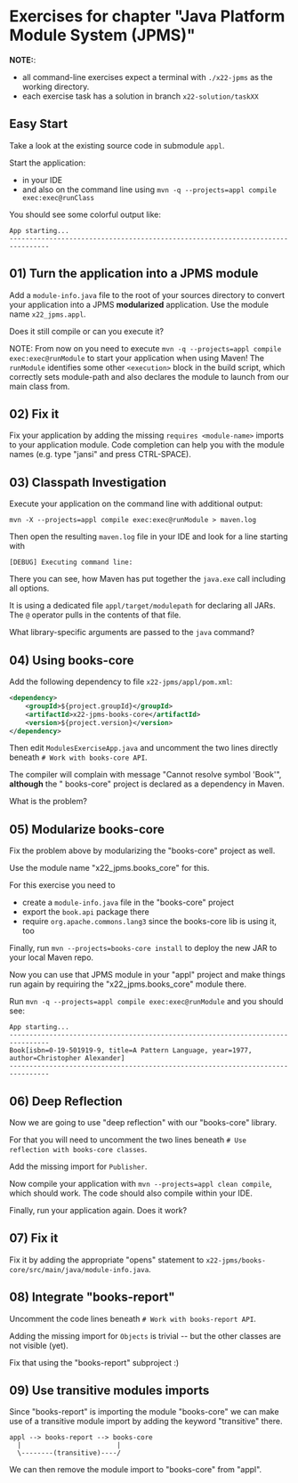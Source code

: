 # Exercises for chapter "Java Platform Module System (JPMS)"

**NOTE:**:

* all command-line exercises expect a terminal with `./x22-jpms` as the working directory.
* each exercise task has a solution in branch `x22-solution/taskXX`

## Easy Start

Take a look at the existing source code in submodule `appl`.

Start the application:

* in your IDE
* and also on the command line using `mvn -q --projects=appl compile exec:exec@runClass`

You should see some colorful output like:

````
App starting...
--------------------------------------------------------------------------------
````

## 01) Turn the application into a JPMS module

Add a `module-info.java` file to the root of your sources directory to convert your application into
a JPMS **modularized** application. Use the module name `x22_jpms.appl`.

Does it still compile or can you execute it?

NOTE: From now on you need to execute `mvn -q --projects=appl compile exec:exec@runModule` to start
your application
when using Maven! The `runModule` identifies some other `<execution>` block in the build script,
which correctly sets module-path and also declares the module to launch from our main class from.

## 02) Fix it

Fix your application by adding the missing `requires <module-name>` imports to your application
module.
Code completion can help you with the module names (e.g. type "jansi" and press CTRL-SPACE).

## 03) Classpath Investigation

Execute your application on the command line with additional output:

````shell
mvn -X --projects=appl compile exec:exec@runModule > maven.log
````

Then open the resulting `maven.log` file in your IDE and look for a line starting with

````text
[DEBUG] Executing command line:
````

There you can see, how Maven has put together the `java.exe` call including all options.

It is using a dedicated file `appl/target/modulepath` for declaring all JARs. The `@` operator pulls
in the contents of that file.

What library-specific arguments are passed to the `java` command?

## 04) Using books-core

Add the following dependency to file `x22-jpms/appl/pom.xml`:

````xml
<dependency>
    <groupId>${project.groupId}</groupId>
    <artifactId>x22-jpms-books-core</artifactId>
    <version>${project.version}</version>
</dependency>
````

Then edit `ModulesExerciseApp.java` and uncomment the two lines directly
beneath `# Work with books-core API`.

The compiler will complain with message "Cannot resolve symbol 'Book'", **although** the "
books-core" project is declared as a dependency in Maven.

What is the problem?

## 05) Modularize books-core

Fix the problem above by modularizing the "books-core" project as well.

Use the module name "x22_jpms.books_core" for this.

For this exercise you need to

* create a `module-info.java` file in the "books-core" project
* export the `book.api` package there
* require `org.apache.commons.lang3` since the books-core lib is using it, too

Finally, run `mvn --projects=books-core install` to deploy the new JAR to your local Maven repo.

Now you can use that JPMS module in your "appl" project and make things run again by requiring
the "x22_jpms.books_core" module there.

Run `mvn -q --projects=appl compile exec:exec@runModule` and you should see:

````text
App starting...
--------------------------------------------------------------------------------
Book[isbn=0-19-501919-9, title=A Pattern Language, year=1977, author=Christopher Alexander]
--------------------------------------------------------------------------------
````

## 06) Deep Reflection

Now we are going to use "deep reflection" with our "books-core" library.

For that you will need to uncomment the two lines
beneath `# Use reflection with books-core classes`.

Add the missing import for `Publisher`.

Now compile your application with `mvn --projects=appl clean compile`, which should work. The code
should also compile within your IDE.

Finally, run your application again. Does it work?

## 07) Fix it

Fix it by adding the appropriate "opens" statement
to `x22-jpms/books-core/src/main/java/module-info.java`.

## 08) Integrate "books-report"

Uncomment the code lines beneath `# Work with books-report API`.

Adding the missing import for `Objects` is trivial -- but the other classes are not visible (yet).

Fix that using the "books-report" subproject :)

## 09) Use transitive modules imports

Since "books-report" is importing the module "books-core" we can make use of a transitive module
import by adding the keyword "transitive" there.

````
appl --> books-report --> books-core
  |                        |
  \--------(transitive)----/
````

We can then remove the module import to "books-core" from "appl".
